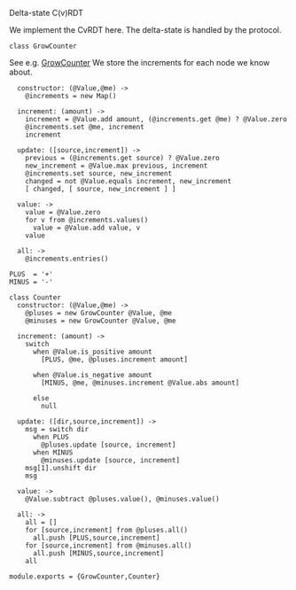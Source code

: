 Delta-state C(v)RDT

We implement the CvRDT here. The delta-state is handled by the protocol.

    class GrowCounter

See e.g. [GrowCounter](https://en.wikipedia.org/wiki/Conflict-free_replicated_data_type#G-Counter_(Grow-only_Counter))
We store the increments for each node we know about.

      constructor: (@Value,@me) ->
        @increments = new Map()

      increment: (amount) ->
        increment = @Value.add amount, (@increments.get @me) ? @Value.zero
        @increments.set @me, increment
        increment

      update: ([source,increment]) ->
        previous = (@increments.get source) ? @Value.zero
        new_increment = @Value.max previous, increment
        @increments.set source, new_increment
        changed = not @Value.equals increment, new_increment
        [ changed, [ source, new_increment ] ]

      value: ->
        value = @Value.zero
        for v from @increments.values()
          value = @Value.add value, v
        value

      all: ->
        @increments.entries()

    PLUS  = '+'
    MINUS = '-'

    class Counter
      constructor: (@Value,@me) ->
        @pluses = new GrowCounter @Value, @me
        @minuses = new GrowCounter @Value, @me

      increment: (amount) ->
        switch
          when @Value.is_positive amount
            [PLUS, @me, @pluses.increment amount]

          when @Value.is_negative amount
            [MINUS, @me, @minuses.increment @Value.abs amount]

          else
            null

      update: ([dir,source,increment]) ->
        msg = switch dir
          when PLUS
            @pluses.update [source, increment]
          when MINUS
            @minuses.update [source, increment]
        msg[1].unshift dir
        msg

      value: ->
        @Value.subtract @pluses.value(), @minuses.value()

      all: ->
        all = []
        for [source,increment] from @pluses.all()
          all.push [PLUS,source,increment]
        for [source,increment] from @minuses.all()
          all.push [MINUS,source,increment]
        all

    module.exports = {GrowCounter,Counter}
